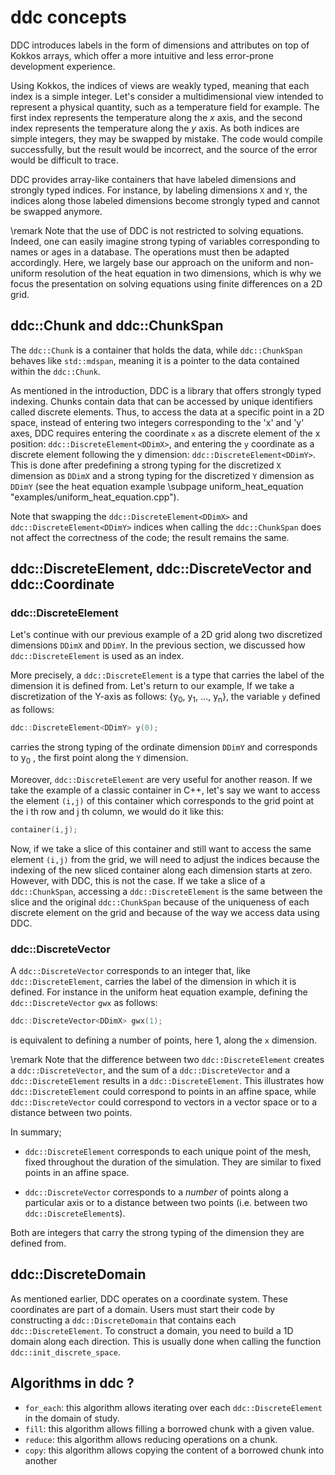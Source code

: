 # ddc concepts

<!--
Copyright (C) The ddc development team, see COPYRIGHT.md file

SPDX-License-Identifier: MIT
-->

DDC introduces labels in the form of dimensions and attributes on top of Kokkos arrays, which offer a more intuitive and less error-prone development experience.

Using Kokkos, the indices of views are weakly typed, meaning that each index is a simple integer. Let's consider a multidimensional view intended to represent a physical quantity, such as a temperature field for example. The first index represents the temperature along the $x$ axis, and the second index represents the temperature along the $y$ axis. As both indices are simple integers, they may be swapped by mistake. The code would compile successfully, but the result would be incorrect, and the source of the error would be difficult to trace.

DDC provides array-like containers that have labeled dimensions and strongly typed indices. For instance, by labeling dimensions `X` and `Y`, the indices along those labeled dimensions become strongly typed and cannot be swapped anymore.

\remark Note that the use of DDC is not restricted to solving equations. Indeed, one can easily imagine strong typing of variables corresponding to names or ages in a database. The operations must then be adapted accordingly. Here, we largely base our approach on the uniform and non-uniform resolution of the heat equation in two dimensions, which is why we focus the presentation on solving equations using finite differences on a 2D grid.

## ddc::Chunk and ddc::ChunkSpan

The `ddc::Chunk` is a container that holds the data, while `ddc::ChunkSpan` behaves like `std::mdspan`, meaning it is a pointer to the data contained within the `ddc::Chunk`.

  As mentioned in the introduction, DDC is a library that offers strongly typed indexing. Chunks contain data that can be accessed by unique identifiers called discrete elements. Thus, to access the data at a specific point in a 2D space, instead of entering two integers corresponding to the 'x' and 'y' axes, DDC requires entering the coordinate `x` as a discrete element of the x position: `ddc::DiscreteElement<DDimX>`, and entering the `y` coordinate as a discrete element following the y dimension: `ddc::DiscreteElement<DDimY>`. This is done after predefining a strong typing for the discretized `X` dimension as `DDimX` and a strong typing for the discretized `Y` dimension as `DDimY` (see the heat equation example \subpage uniform_heat_equation "examples/uniform_heat_equation.cpp").

Note that swapping the `ddc::DiscreteElement<DDimX>` and `ddc::DiscreteElement<DDimY>` indices when calling the `ddc::ChunkSpan` does not affect the correctness of the code; the result remains the same.

## ddc::DiscreteElement, ddc::DiscreteVector and ddc::Coordinate

### ddc::DiscreteElement

Let's continue with our previous example of a 2D grid along two discretized dimensions `DDimX` and `DDimY`. In the previous section, we discussed how `ddc::DiscreteElement` is used as an index.

More precisely, a `ddc::DiscreteElement` is a type that carries the label of the dimension it is defined from.
Let's return to our example, If we take a discretization of the Y-axis as follows: {y<sub>0</sub>, y<sub>1</sub>, ..., y<sub>n</sub>}, the variable `y` defined as follows:

```cpp
ddc::DiscreteElement<DDimY> y(0);
```

carries the strong typing of the ordinate dimension `DDimY` and corresponds to y<sub>0</sub> , the first point along the `Y` dimension.

Moreover, `ddc::DiscreteElement` are very useful for another reason. If we take the example of a classic container in C++, let's say we want to access the element `(i,j)` of this container which corresponds to the grid point at the i th row and j th column, we would do it like this:

```cpp
container(i,j);
```

Now, if we take a slice of this container and still want to access the same element `(i,j)` from the grid, we will need to adjust the indices because the indexing of the new sliced container along each dimension starts at zero. However, with DDC, this is not the case. If we take a slice of a `ddc::ChunkSpan`, accessing a `ddc::DiscreteElement` is the same between the slice and the original `ddc::ChunkSpan` because of the uniqueness of each discrete element on the grid and because of the way we access data using DDC.


### ddc::DiscreteVector

A `ddc::DiscreteVector` corresponds to an integer that, like `ddc::DiscreteElement`, carries the label of the dimension in which it is defined. For instance in the uniform heat equation example, defining the `ddc::DiscreteVector` `gwx` as follows:

```cpp
ddc::DiscreteVector<DDimX> gwx(1);
```

is equivalent to defining a number of points, here 1, along the `x` dimension.

\remark Note that the difference between two `ddc::DiscreteElement` creates a `ddc::DiscreteVector`, and the sum of a `ddc::DiscreteVector` and a `ddc::DiscreteElement` results in a `ddc::DiscreteElement`. This illustrates how `ddc::DiscreteElement` could correspond to points in an affine space, while `ddc::DiscreteVector` could correspond to vectors in a vector space or to a distance between two points.

In summary;

+ `ddc::DiscreteElement` corresponds to each unique point of the mesh, fixed throughout the duration of the simulation. They are similar to fixed points in an affine space.
- `ddc::DiscreteVector` corresponds to a *number* of points along a particular axis or to a distance between two points (i.e. between two `ddc::DiscreteElement`s).

Both are integers that carry the strong typing of the dimension they are defined from.

## ddc::DiscreteDomain

As mentioned earlier, DDC operates on a coordinate system. These coordinates are part of a domain. Users must start their code by constructing a `ddc::DiscreteDomain` that contains each `ddc::DiscreteElement`. To construct a domain, you need to build a 1D domain along each direction. This is usually done when calling the function `ddc::init_discrete_space`.

## Algorithms in ddc ?

+ `for_each`: this algorithm allows iterating over each `ddc::DiscreteElement` in the domain of study.
+ `fill`: this algorithm allows filling a borrowed chunk with a given value.
+ `reduce`: this algorithm allows reducing operations on a chunk.
+ `copy`: this algorithm allows copying the content of a borrowed chunk into another
